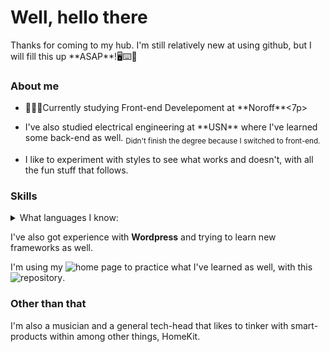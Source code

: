 <script src="https://kit.fontawesome.com/bb746328b1.js" crossorigin="anonymous"></script>

<style>

.icon {


    height: 20px;
    widt: 20px;
    padding: 10px;
    padding-bottom: 8px;
    border-radius: 5px;
}

.color-html {
    filter: invert(48%) sepia(70%) saturate(7051%) hue-rotate(2deg) brightness(100%) contrast(84%);
}

.color-css {
    filter: invert(100%) sepia(100%) saturate(2246%) hue-rotate(1910deg) brightness(90%) contrast(100%);
}

.color-js {

}
</style>

# Well, hello there

<p>Thanks for coming to my hub. I'm still relatively new at using github, but I will fill this up **ASAP**!🖥⌨️💪</p>

### About me

- <p>📖👨‍🎓Currently studying Front-end Develepoment at **Noroff**<7p>
- <p>I've also studied electrical engineering at **USN** where I've learned some back-end as well. <sub>Didn't finish the degree because I switched to front-end.</sub></p>
- <p>I like to experiment with styles to see what works and doesn't, with all the fun stuff that follows.</p>

### Skills

<details>
<summary>What languages I know:</summary>

|                                                                                 | Main languages |
| ------------------------------------------------------------------------------: | -------------- |
|   <div class="align"><img src="images/icons/html5.svg" class="icon color-html"> | HTML 5         |
| <div class="align"><img src="images/icons/css3-alt.svg" class="icon color-css"> | CSS            |
| <div class="align"><img src="images/icons/square-js.svg" class="icon color-js"> | Javascript     |

<details>
<summary></summary>
- C#
- Python
- SQL
- PLC
- And now Markdown appearantly

</details>
</details>

I've also got experience with **Wordpress** and trying to learn new frameworks as well.</br>

I'm using my ![home page](https://homepage.nykas.me) to practice what I've learned as well, with this ![repository](https://github.com/YngvN/home-page).

### Other than that

<p>I'm also a musician and a general tech-head that likes to tinker with smart-products within among other things, HomeKit.</p>
